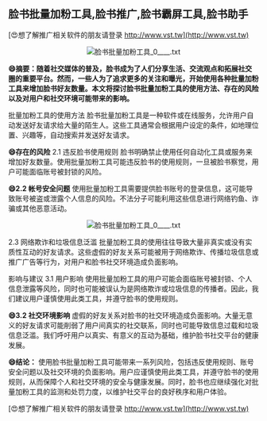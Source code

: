 ## **脸书批量加粉工具,脸书推广,脸书霸屏工具,脸书助手**

[😍想了解推广相关软件的朋友请登录 http://www.vst.tw](http://www.vst.tw)

 <center><img src="https://vst.tw/MP4/tuiguang/png/8.png" alt="脸书批量加粉工具_0____.txt"></center>

**😄摘要：随着社交媒体的普及，脸书成为了人们分享生活、交流观点和拓展社交圈的重要平台。然而，一些人为了追求更多的关注和曝光，开始使用各种批量加粉工具来增加脸书好友数量。本文将探讨脸书批量加粉工具的使用方法、存在的风险以及对用户和社交环境可能带来的影响。**

批量加粉工具的使用方法
脸书批量加粉工具是一种软件或在线服务，允许用户自动发送好友请求给大量的陌生人。这些工具通常会根据用户设定的条件，如地理位置、兴趣等，自动搜索并发送好友请求。

**😄存在的风险**
2.1 违反脸书使用规则
脸书明确禁止使用任何自动化工具或服务来增加好友数量。使用批量加粉工具可能违反脸书的使用规则，一旦被脸书察觉，用户可能面临账号被封锁的风险。

**😄2.2 帐号安全问题**
使用批量加粉工具需要提供脸书账号的登录信息，这可能导致账号被盗或泄露个人信息的风险。不法分子可能利用这些信息进行网络钓鱼、诈骗或其他恶意活动。

 <center><img src="https://vst.tw/MP4/tuiguang/png/4.png" alt="脸书批量加粉工具_0____.txt"></center>

2.3 网络欺诈和垃圾信息泛滥
批量加粉工具的使用往往导致大量非真实或没有实质性互动的好友请求。这些虚假的好友关系可能被用于网络欺诈、传播垃圾信息或推广广告等行为，对用户和脸书社交环境造成负面影响。

影响与建议 3.1 用户影响 使用批量加粉工具的用户可能会面临账号被封锁、个人信息泄露等风险，同时也可能被误认为是网络欺诈或垃圾信息的传播者。因此，我们建议用户谨慎使用此类工具，并遵守脸书的使用规则。

**😄3.2 社交环境影响**
虚假的好友关系对脸书的社交环境造成负面影响。大量无意义的好友请求可能削弱了用户间真实的社交联系，同时也可能导致信息过载和垃圾信息泛滥。我们呼吁用户以真实、有意义的互动为基础，维护脸书社交平台的健康发展。

**😄结论：**
使用脸书批量加粉工具可能带来一系列风险，包括违反使用规则、账号安全问题以及社交环境的负面影响。用户应谨慎使用此类工具，并遵守脸书的使用规则，从而保障个人和社交环境的安全与健康发展。同时，脸书也应继续强化对批量加粉工具的监测和处罚力度，以维护社交平台的良好秩序和用户体验。

[😍想了解推广相关软件的朋友请登录 http://www.vst.tw](http://www.vst.tw)



